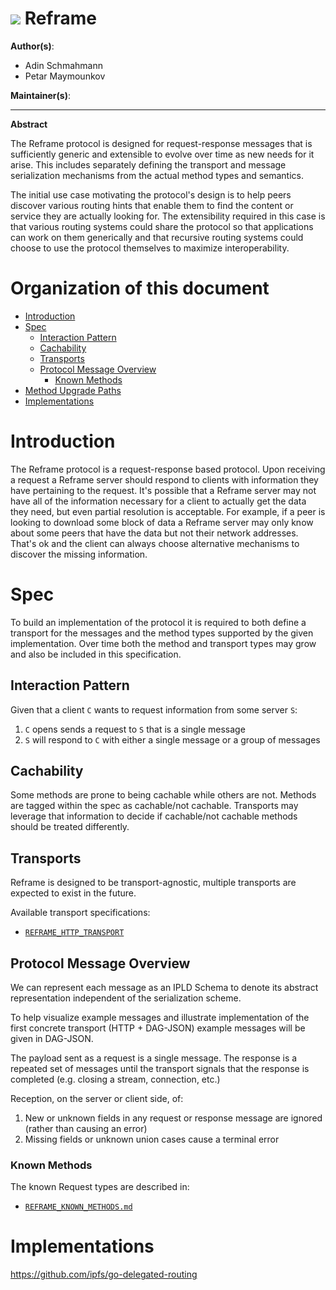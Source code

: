 # ![](https://img.shields.io/badge/status-wip-orange.svg?style=flat-square) Reframe

**Author(s)**:
- Adin Schmahmann
- Petar Maymounkov

**Maintainer(s)**:

* * *

**Abstract**

The Reframe protocol is designed for request-response messages that is sufficiently generic and extensible to evolve over time as new needs for it arise. This includes separately defining the transport and message serialization mechanisms from the actual method types and semantics.

The initial use case motivating the protocol's design is to help peers discover various routing hints that enable them to find the content or service they are actually looking for. The extensibility required in this case is that various routing systems could share the protocol so that applications can work on them generically and that recursive routing systems could choose to use the protocol themselves to maximize interoperability.

# Organization of this document

- [Introduction](#introduction)
- [Spec](#spec)
  - [Interaction Pattern](#interaction-pattern)
  - [Cachability](#cachability)
  - [Transports](#transports)
  - [Protocol Message Overview](#protocol-message-overview)
    - [Known Methods](#known-methods)
- [Method Upgrade Paths](#method-upgrade-paths)
- [Implementations](#implementations)

# Introduction

The Reframe protocol is a request-response based protocol. Upon receiving a request a Reframe server should respond to clients with information they have pertaining to the request. It's possible that a Reframe server may not have all of the information necessary for a client to actually get the data they need, but even partial resolution is acceptable. For example, if a peer is looking to download some block of data a Reframe server may only know about some peers that have the data but not their network addresses. That's ok and the client can always choose alternative mechanisms to discover the missing information. 

# Spec

To build an implementation of the protocol it is required to both define a transport for the messages and the method types supported by the given implementation. Over time both the method and transport types may grow and also be included in this specification.

## Interaction Pattern

Given that a client `C` wants to request information from some server `S`:

1. `C` opens sends a request to `S` that is a single message
2. `S` will respond to `C` with either a single message or a group of messages

## Cachability

Some methods are prone to being cachable while others are not. Methods are tagged within the spec as cachable/not cachable. Transports may leverage that information to decide if cachable/not cachable methods should be treated differently.

## Transports

Reframe is designed to be transport-agnostic, multiple transports are expected
to exist in the future.

Available transport specifications:

- [`REFRAME_HTTP_TRANSPORT`](./REFRAME_HTTP_TRANSPORT.md)

## Protocol Message Overview

We can represent each message as an IPLD Schema to denote its abstract representation independent of the serialization scheme. 

To help visualize example messages and illustrate implementation of the first concrete transport (HTTP + DAG-JSON) example messages will be given in DAG-JSON.

The payload sent as a request is a single message. The response is a repeated set of messages until the transport signals that the response is completed (e.g. closing a stream, connection, etc.)

Reception, on the server or client side, of:
1. New or unknown fields in any request or response message are ignored (rather than causing an error)
2. Missing fields or unknown union cases cause a terminal error

### Known Methods

The known Request types are described in:

-  [`REFRAME_KNOWN_METHODS.md`](./REFRAME_KNOWN_METHODS.md)

# Implementations

https://github.com/ipfs/go-delegated-routing
